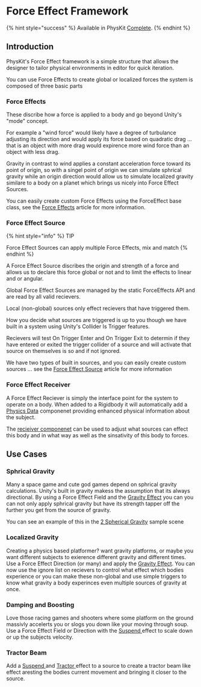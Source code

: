 # Force Effect Framework

{% hint style="success" %}
Available in PhysKit [Complete](https://prf.hn/l/rpoyznk).
{% endhint %}

## Introduction

PhysKit's Force Effect framework is a simple structure that allows the designer to tailor physical environments in editor for quick iteration.

You can use Force Effects to create global or localized forces the system is composed of three basic parts

### Force Effects

These discribe how a force is applied to a body and go beyond Unity's "mode" concept.&#x20;

For example a "wind force" would likely have a degree of turbulance adjusting its direction and would apply its force based on quadratic drag ... that is an object with more drag would expirence more wind force than an object with less drag.&#x20;

Gravity in contrast to wind applies a constant acceleration force toward its point of origin, so with a singel point of origin we can simulate sphrical gravity while an origin direction would allow us to simulate localized gravity similare to a body on a planet which brings us nicely into Force Effect Sources.

You can easily create custom Force Effects using the ForceEffect base class, see the [Force Effects](../../api/force-effects.md) article for more information.

### Force Effect Source

{% hint style="info" %}
TIP

Force Effect Sources can apply multiple Force Effects, mix and match
{% endhint %}

A Force Effect Source discribes the origin and strength of a force and allows us to declare this force global or not and to limit the effects to linear and or angular.&#x20;

Global Force Effect Sources are managed by the static ForceEffects API and are read by all valid recievers.&#x20;

Local (non-global) sources only effect recievers that have triggered them.&#x20;

How you decide what sources are triggered is up to you though we have built in a system using Unity's Collider Is Trigger features.&#x20;

Recievers will test On Trigger Enter and On Trigger Exit to determin if they have entered or exited the trigger collider of a source and will activate that source on themselves is so and if not ignored.

We have two types of built in sources, and you can easily create custom sources ... see the [Force Effect Source](../../components/force-effect-source/) article for more information

### Force Effect Receiver

A Force Effect Reciever is simply the interface point for the system to operate on a body. When added to a Rigidbody it will automatically add a [Physics Data](../../components/physics-data.md) componenet providing enhanced physical information about the subject.

The [recieiver componenet](../../components/force-effect-reciever.md) can be used to adjust what sources can effect this body and in what way as well as the sinsativity of this body to forces.

## Use Cases

### Sphrical Gravity

Many a space game and cute god games depend on sphrical gravity calculations. Unity's built in gravity makess the assumption that its always directional. By using a Force Effect Field and the [Gravity Effect](../../objects/force-effect/gravity-effect.md) you can you can not only apply sphrical gravity but have its strength tapper off the further you get from the source of gravity.

You can see an example of this in the [2 Spherical Gravity](../sample-scenes/2-spherical-gravity.md) sample scene

### Localized Gravity

Creating a physics based platformer? want gravity platforms, or maybe you want different subjects to exierence different gravity and different times. Use a Force Effect Direction (or many) and apply the [Gravity Effect](../../objects/force-effect/gravity-effect.md). You can now use the ignore list on recievers to control what effect which bodies experience or you can make these non-global and use simple triggers to know what gravity a body experinces even multiple sources of gravity at once.

### Damping and Boosting

Love those racing games and shooters where some platform on the ground massivly accelerts you or slogs you down like your moving through soup. Use a Force Effect Field or Direction with the [Suspend ](../../objects/force-effect/suspend-effect.md)effect to scale down or up the subjects velocity.

### Tractor Beam

Add a [Suspend ](../../objects/force-effect/suspend-effect.md)and [Tractor ](../../objects/force-effect/tractor-effect.md)effect to a source to create a tractor beam like effect aresting the bodies current movement and bringing it closer to the source.
